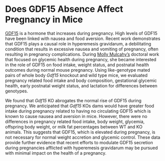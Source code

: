 <h1 class='class='text-center display-4 text-um-blue'>Does GDF15 Absence Affect Pregnancy in Mice</h1>

[GDF15](https://en.wikipedia.org/wiki/GDF15) is a hormone that increases during pregnancy. High levels of GDF15 have been linked with nausea and food aversion. Recent work demonstrates that GDF15 plays a causal role in hyperemesis gravidarum, a debilitating condition that results in excessive nausea and vomiting of pregnancy, often resulting in pregnancy complications. During [Molly Mulcahy’s](https://bridgeslab.sph.umich.edu/people/molly-carter/) doctoral work that focused on glycemic health during pregnancy, she became interested in the role of GDF15 on food intake, weight status, and postnatal health outcomes during normal mouse pregnancy. Using like-genotype mated pairs of whole body *Gdf15* knockout and wild type mice, we evaluated pregnancy related food intake and body composition, gestational glycemic health, early postnatal weight status, and lactation for differences between genotypes. 

We found that *Gdf15* KO abrogates the normal rise of GDF15 during pregnancy. We anticipated that *Gdf15* KOs dams would have greater food intake during pregnancy related to having no circulating GDF15 which is known to cause nausea and aversion in mice. However, there were no differences in pregnancy related food intake, body weight, glycemia, offspring body weight, or milk fat percentages between WT and KO animals. This suggests that GDF15, which is elevated during pregnancy, is not necessary for normal weight accretion and glycemic control. These data provide further evidence that recent efforts to modulate GDF15 secretion during pregnancies afflicted with hyperemesis gravidarum may be pursued with minimal impact on the health of a pregnancy.